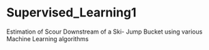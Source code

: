 # Supervised_Learning1
Estimation of Scour Downstream of a Ski- Jump Bucket using various Machine Learning algorithms
